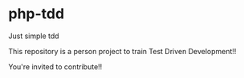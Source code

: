 # php-tdd
Just simple tdd

This repository is a person project to train Test Driven Development!!

You're invited to contribute!!
